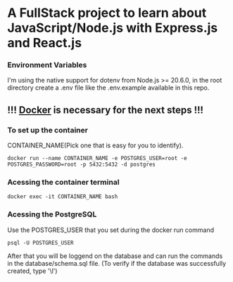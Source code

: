 # A FullStack project to learn about JavaScript/Node.js with Express.js and React.js

### Environment Variables
I'm using the native support for dotenv from Node.js >= 20.6.0,
in the root directory create a .env file like the .env.example available in this repo.

## !!! [Docker](https://www.docker.com/products/docker-desktop/) is necessary for the next steps !!!
### To set up the container
CONTAINER_NAME(Pick one that is easy for you to identify).
```
docker run --name CONTAINER_NAME -e POSTGRES_USER=root -e POSTGRES_PASSWORD=root -p 5432:5432 -d postgres
```
### Acessing the container terminal
 ```
 docker exec -it CONTAINER_NAME bash
 ```
### Acessing the PostgreSQL
Use the POSTGRES_USER that you set during the docker run command
```
psql -U POSTGRES_USER

```
After that you will be loggend on the database and can run the commands in the database/schema.sql file.
(To verify if the database was successfully created, type '\l')
